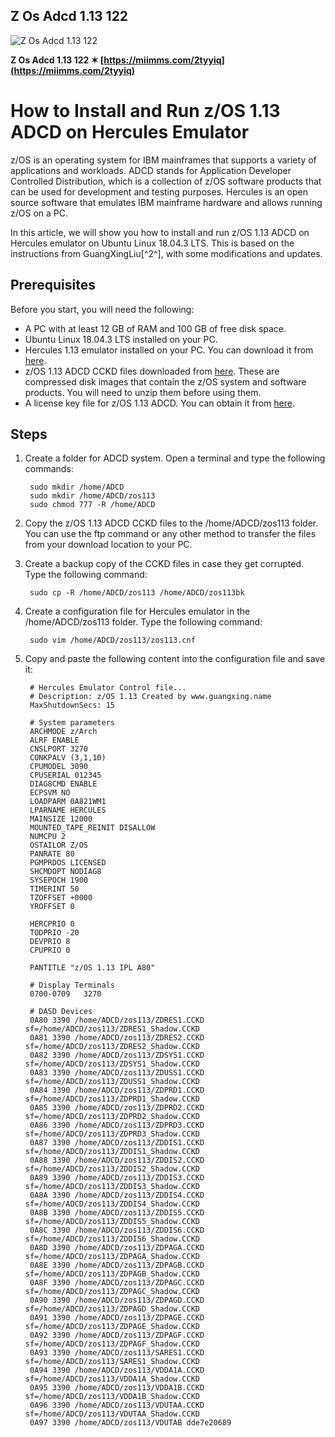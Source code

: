 ## Z Os Adcd 1.13 122

 
 ![Z Os Adcd 1.13 122](https://encrypted-tbn0.gstatic.com/images?q=tbn:ANd9GcRtHNwm324iVsY3nu3iXZZEonLLdleOe_jY8BkdLuMaS1ZTX2CID06wrXg)
 
 
**Z Os Adcd 1.13 122 ✶ [https://miimms.com/2tyyiq](https://miimms.com/2tyyiq)**

 
 
 
 
 
# How to Install and Run z/OS 1.13 ADCD on Hercules Emulator
 
z/OS is an operating system for IBM mainframes that supports a variety of applications and workloads. ADCD stands for Application Developer Controlled Distribution, which is a collection of z/OS software products that can be used for development and testing purposes. Hercules is an open source software that emulates IBM mainframe hardware and allows running z/OS on a PC.
 
In this article, we will show you how to install and run z/OS 1.13 ADCD on Hercules emulator on Ubuntu Linux 18.04.3 LTS. This is based on the instructions from GuangXingLiu[^2^], with some modifications and updates.
 
## Prerequisites
 
Before you start, you will need the following:
 
- A PC with at least 12 GB of RAM and 100 GB of free disk space.
- Ubuntu Linux 18.04.3 LTS installed on your PC.
- Hercules 1.13 emulator installed on your PC. You can download it from [here](https://github.com/hercules-390/hyperion/releases).
- z/OS 1.13 ADCD CCKD files downloaded from [here](https://archive.org/details/zOS.113.f.2013.10). These are compressed disk images that contain the z/OS system and software products. You will need to unzip them before using them.
- A license key file for z/OS 1.13 ADCD. You can obtain it from [here](https://www.ibm.com/docs/en/developer-for-zos/14.0?topic=SSQ2R2_14.0.0/com.ibm.zsys.rdt.guide.activ.doc/topics/license_keys_and_ADCD.html).

## Steps

1. Create a folder for ADCD system. Open a terminal and type the following commands:

        sudo mkdir /home/ADCD
        sudo mkdir /home/ADCD/zos113
        sudo chmod 777 -R /home/ADCD

2. Copy the z/OS 1.13 ADCD CCKD files to the /home/ADCD/zos113 folder. You can use the ftp command or any other method to transfer the files from your download location to your PC.
3. Create a backup copy of the CCKD files in case they get corrupted. Type the following command:

        sudo cp -R /home/ADCD/zos113 /home/ADCD/zos113bk

4. Create a configuration file for Hercules emulator in the /home/ADCD/zos113 folder. Type the following command:

        sudo vim /home/ADCD/zos113/zos113.cnf

5. Copy and paste the following content into the configuration file and save it:

        # Hercules Emulator Control file...
        # Description: z/OS 1.13 Created by www.guangxing.name
        MaxShutdownSecs: 15
        
        # System parameters
        ARCHMODE z/Arch
        ALRF ENABLE
        CNSLPORT 3270
        CONKPALV (3,1,10)
        CPUMODEL 3090
        CPUSERIAL 012345
        DIAG8CMD ENABLE
        ECPSVM NO
        LOADPARM 0A821WM1
        LPARNAME HERCULES
        MAINSIZE 12000
        MOUNTED_TAPE_REINIT DISALLOW
        NUMCPU 2
        OSTAILOR Z/OS
        PANRATE 80
        PGMPRDOS LICENSED
        SHCMDOPT NODIAG8
        SYSEPOCH 1900
        TIMERINT 50
        TZOFFSET +0000
        YROFFSET 0
        
        HERCPRIO 0
        TODPRIO -20
        DEVPRIO 8
        CPUPRIO 0
        
        PANTITLE "z/OS 1.13 IPL A80"
        
        # Display Terminals
        0700-0709   3270
        
        # DASD Devices
        0A80 3390 /home/ADCD/zos113/ZDRES1.CCKD sf=/home/ADCD/zos113/ZDRES1_Shadow.CCKD
        0A81 3390 /home/ADCD/zos113/ZDRES2.CCKD sf=/home/ADCD/zos113/ZDRES2_Shadow.CCKD
        0A82 3390 /home/ADCD/zos113/ZDSYS1.CCKD sf=/home/ADCD/zos113/ZDSYS1_Shadow.CCKD
        0A83 3390 /home/ADCD/zos113/ZDUSS1.CCKD sf=/home/ADCD/zos113/ZDUSS1_Shadow.CCKD
        0A84 3390 /home/ADCD/zos113/ZDPRD1.CCKD sf=/home/ADCD/zos113/ZDPRD1_Shadow.CCKD
        0A85 3390 /home/ADCD/zos113/ZDPRD2.CCKD sf=/home/ADCD/zos113/ZDPRD2_Shadow.CCKD
        0A86 3390 /home/ADCD/zos113/ZDPRD3.CCKD sf=/home/ADCD/zos113/ZDPRD3_Shadow.CCKD
        0A87 3390 /home/ADCD/zos113/ZDDIS1.CCKD sf=/home/ADCD/zos113/ZDDIS1_Shadow.CCKD
        0A88 3390 /home/ADCD/zos113/ZDDIS2.CCKD sf=/home/ADCD/zos113/ZDDIS2_Shadow.CCKD
        0A89 3390 /home/ADCD/zos113/ZDDIS3.CCKD sf=/home/ADCD/zos113/ZDDIS3_Shadow.CCKD
        0A8A 3390 /home/ADCD/zos113/ZDDIS4.CCKD sf=/home/ADCD/zos113/ZDDIS4_Shadow.CCKD
        0A8B 3390 /home/ADCD/zos113/ZDDIS5.CCKD sf=/home/ADCD/zos113/ZDDIS5_Shadow.CCKD
        0A8C 3390 /home/ADCD/zos113/ZDDIS6.CCKD sf=/home/ADCD/zos113/ZDDIS6_Shadow.CCKD
        0A8D 3390 /home/ADCD/zos113/ZDPAGA.CCKD sf=/home/ADCD/zos113/ZDPAGA_Shadow.CCKD
        0A8E 3390 /home/ADCD/zos113/ZDPAGB.CCKD sf=/home/ADCD/zos113/ZDPAGB_Shadow.CCKD
        0A8F 3390 /home/ADCD/zos113/ZDPAGC.CCKD sf=/home/ADCD/zos113/ZDPAGC_Shadow.CCKD
        0A90 3390 /home/ADCD/zos113/ZDPAGD.CCKD sf=/home/ADCD/zos113/ZDPAGD_Shadow.CCKD
        0A91 3390 /home/ADCD/zos113/ZDPAGE.CCKD sf=/home/ADCD/zos113/ZDPAGE_Shadow.CCKD
        0A92 3390 /home/ADCD/zos113/ZDPAGF.CCKD sf=/home/ADCD/zos113/ZDPAGF_Shadow.CCKD
        0A93 3390 /home/ADCD/zos113/SARES1.CCKD sf=/home/ADCD/zos113/SARES1_Shadow.CCKD
        0A94 3390 /home/ADCD/zos113/VDDA1A.CCKD sf=/home/ADCD/zos113/VDDA1A_Shadow.CCKD
        0A95 3390 /home/ADCD/zos113/VDDA1B.CCKD sf=/home/ADCD/zos113/VDDA1B_Shadow.CCKD
        0A96 3390 /home/ADCD/zos113/VDUTAA.CCKD sf=/home/ADCD/zos113/VDUTAA_Shadow.CCKD
        0A97 3390 /home/ADCD/zos113/VDUTAB dde7e20689

        

        
